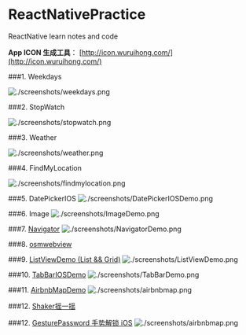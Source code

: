 ReactNativePractice
===
ReactNative learn notes and code

**App ICON 生成工具**： [http://icon.wuruihong.com/](http://icon.wuruihong.com/)

###1. Weekdays

![./screenshots/weekdays.png](./screenshots/weekdays.png)

###2. StopWatch

![./screenshots/stopwatch.png](./screenshots/stopwatch.png)

###3. Weather

![./screenshots/weather.png](./screenshots/weather.png)

###4. FindMyLocation

![./screenshots/findmylocation.png](./screenshots/findmylocation.png)

###5. DatePickerIOS
![./screenshots/DatePickerIOSDemo.png](./screenshots/DatePickerIOSDemo.png)

###6. Image
![./screenshots/ImageDemo.png](./screenshots/ImageDemo.png)

###7. [Navigator](./NavigatorDemo)
![./screenshots/NavigatorDemo.png](./screenshots/NavigatorDemo.png)

###8. [osmwebview](./osmwebview)

###9. [ListViewDemo (List && Grid)](./ListViewDemo)
![./screenshots/ListViewDemo.png](./screenshots/ListViewDemo.png)

###10. [TabBarIOSDemo](./TabBarIOSDemo)
![./screenshots/TabBarDemo.png](./screenshots/TabBarDemo.png)

###11. [AirbnbMapDemo](./AirbnbMapDemo)
![./screenshots/airbnbmap.png](./screenshots/airbnbmap.png)

###12. [Shaker摇一摇](./Shaker)

###12. [GesturePassword 手势解锁 iOS](./GesturePassword)
![./screenshots/airbnbmap.png](https://github.com/Spikef/react-native-gesture-password/raw/master/screenshot.gif)
